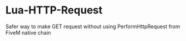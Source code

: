 # Lua-HTTP-Request
Safer way to make GET request without using PerformHttpRequest from FiveM native chain
